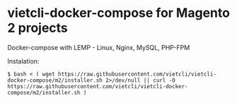 # vietcli-docker-compose for Magento 2 projects
Docker-compose with LEMP - Linux, Nginx, MySQL, PHP-FPM

Instalation: 

```$xslt
$ bash < ( wget https://raw.githubusercontent.com/vietcli/vietcli-docker-compose/m2/installer.sh 2>/dev/null || curl -O https://raw.githubusercontent.com/vietcli/vietcli-docker-compose/m2/installer.sh )
``` 